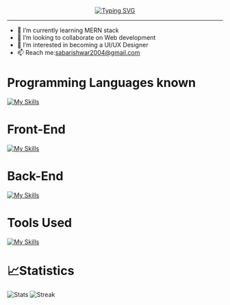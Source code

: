 <p align="center"><a id="typo" href="https://git.io/typing-svg"><img src="https://readme-typing-svg.demolab.com?font=roboto+mono&weight=600&size=25&duration=3000&pause=1000&color=F7F7F7&center=true&width=435&lines=Hi%2C+I'm+Sabarishwar;+I'm+a+UI%2FUX+Designer;I'm+a+Full+stack+Developer+too" alt="Typing SVG"  /></a></p>
<p align="right">

<hr>

- 🌱 I’m currently learning MERN stack
- 👯 I’m looking to collaborate on Web development 
- 👀 I’m interested in becoming a UI/UX Designer
- 📫 Reach me:sabarishwar2004@gmail.com
# Programming Languages known
[![My Skills](https://skillicons.dev/icons?i=c,cpp,py,django,java,perl)](https://skillicons.dev)
<br/>

# Front-End
[![My Skills](https://skillicons.dev/icons?i=html,css,sass,bootstrap,js,figma)](https://skillicons.dev)
<br/>

# Back-End
[![My Skills](https://skillicons.dev/icons?i=mysql,django)](https://skillicons.dev)
<br />

# Tools Used
[![My Skills](https://skillicons.dev/icons?i=vscode,github,linux,xd,figma)](https://skillicons.dev)

# **📈Statistics**
![Stats](https://github-readme-stats.vercel.app/api?username=sabarishwar7&theme=tokyonight&show_icons=true&hide_border=true&count_private=true)
![Streak](https://github-readme-streak-stats.herokuapp.com/?user=sabarishwar7&theme=tokyonight&hide_border=true)



